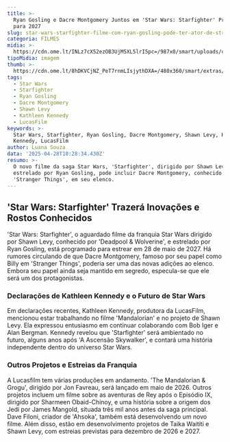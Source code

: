 ```yaml
---
title: >-
  Ryan Gosling e Dacre Montgomery Juntos em 'Star Wars: Starfighter' Previsto
  para 2027
slug: star-wars-starfighter-filme-com-ryan-gosling-pode-ter-ator-de-stranger-things
categoria: FILMES
midia: >-
  https://cdn.ome.lt/INLz7cX52ezOB3UjM5XL5lrI5pc=/987x0/smart/uploads/conteudo/fotos/star-wars-starfighter.jpeg
tipoMidia: imagem
thumb: >-
  https://cdn.ome.lt/8hDKVCjNZ_PeT7rnmLIsjythDXA=/480x360/smart/extras/conteudos/star-wars-starfighter.jpeg
tags:
  - Star Wars
  - Starfighter
  - Ryan Gosling
  - Dacre Montgomery
  - Shawn Levy
  - Kathleen Kennedy
  - LucasFilm
keywords: >-
  Star Wars, Starfighter, Ryan Gosling, Dacre Montgomery, Shawn Levy, Kathleen
  Kennedy, LucasFilm
author: Luana Souza
data: '2025-04-28T18:28:34.430Z'
resumo: >-
  O novo filme da saga Star Wars, 'Starfighter', dirigido por Shawn Levy e
  estrelado por Ryan Gosling, pode incluir Dacre Montgomery, conhecido por
  'Stranger Things', em seu elenco.
---
```


## 'Star Wars: Starfighter' Trazerá Inovações e Rostos Conhecidos

'Star Wars: Starfighter', o aguardado filme da franquia Star Wars dirigido por Shawn Levy, conhecido por 'Deadpool & Wolverine', e estrelado por Ryan Gosling, está programado para estrear em 28 de maio de 2027. Há rumores circulando de que Dacre Montgomery, famoso por seu papel como Billy em 'Stranger Things', poderia ser uma das novas adições ao elenco. Embora seu papel ainda seja mantido em segredo, especula-se que ele será um dos protagonistas.

### Declarações de Kathleen Kennedy e o Futuro de Star Wars

Em declarações recentes, Kathleen Kennedy, produtora da LucasFilm, mencionou estar trabalhando no filme 'Mandalorian' e no projeto de Shawn Levy. Ela expressou entusiasmo em continuar colaborando com Bob Iger e Alan Bergman. Kennedy revelou que 'Starfighter' será ambientado no futuro, alguns anos após 'A Ascensão Skywalker', e contará uma história independente dentro do universo Star Wars.

### Outros Projetos e Estreias da Franquia

A Lucasfilm tem várias produções em andamento. 'The Mandalorian & Grogu', dirigido por Jon Favreau, será lançado em maio de 2026. Outros projetos incluem um filme sobre as aventuras de Rey após o Episódio IX, dirigido por Sharmeen Obaid-Chinoy, e uma história sobre a origem dos Jedi por James Mangold, situada três mil anos antes da saga principal. Dave Filoni, criador de 'Ahsoka', também está desenvolvendo um novo filme. Além disso, estão em desenvolvimento projetos de Taika Waititi e Shawn Levy, com estreias previstas para dezembro de 2026 e 2027.
